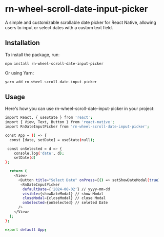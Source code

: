 # rn-wheel-scroll-date-input-picker

A simple and customizable scrollable date picker for React Native, allowing users to input or select dates with a custom text field.

## Installation

To install the package, run:

```bash
npm install rn-wheel-scroll-date-input-picker
```

Or using Yarn:

```bash
yarn add rn-wheel-scroll-date-input-picker
```

## Usage

Here's how you can use rn-wheel-scroll-date-input-picker in your project:

```bash
import React, { useState } from 'react';
import { View, Text, Button } from 'react-native';
import RnDateInputPicker from 'rn-wheel-scroll-date-input-picker';

const App = () => {
  const [date, setDate] = useState(null);

 const onSelected = d => {
    console.log('date', d);
    setDate(d)
};

  return (
    <View>
      <Button title="Select Date" onPress={() => setShowDateModal(true)} />
       <RnDateInputPicker
        defaultDate={'2024-08-02'} // yyyy-mm-dd
        visible={showDateModal} // show Modal
        closeModal={closeModal} // close Modal
        onSelected={onSelected} // seleted Date
      />
    </View>
  );
};

export default App;
```
